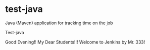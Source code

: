 # test-java
Java (Maven) application for tracking time on the job

Test-java

Good Evening!! My Dear Students!!! Welcome to Jenkins by Mr. 333!
